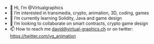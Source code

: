 - 👋 Hi, I’m @Virtualgraphics
- 👀 I’m interested in transmedia, crypto, animation, 3D, coding, games
- 🌱 I’m currently learning Solidity, Java and game design
- 💞️ I’m looking to collaborate on smart contracts, crypto game design
- 📫 How to reach me david@virtual-graphics.ch or on twitter: https://twitter.com/vg_animation

<!---
Virtualgraphics/Virtualgraphics is a ✨ special ✨ repository because its `README.md` (this file) appears on your GitHub profile.
You can click the Preview link to take a look at your changes.
--->
